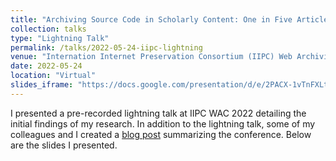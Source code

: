 ```yaml
---
title: "Archiving Source Code in Scholarly Content: One in Five Articles Reference GitHub"
collection: talks
type: "Lightning Talk"
permalink: /talks/2022-05-24-iipc-lightning
venue: "Internation Internet Preservation Consortium (IIPC) Web Archiving Conference (WAC)"
date: 2022-05-24
location: "Virtual"
slides_iframe: "https://docs.google.com/presentation/d/e/2PACX-1vTnFXLtA9q3vJK7UdYXQS55rGidSrTFSSCJ6Hue8mEl9MXGRUSNV6YI_y-ydcd_5WWNaDor_BAAghiw"
---
```


I presented a pre-recorded lightning talk at IIPC WAC 2022 detailing the initial findings of my research. In addition to the lightning talk, some of my colleagues and I created a [blog post](https://ws-dl.blogspot.com/2022/06/iipc-wac-2022.html) summarizing the conference. Below are the slides I presented. 
